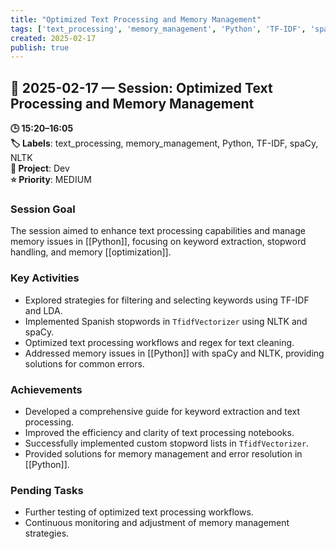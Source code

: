 ```yaml
---
title: "Optimized Text Processing and Memory Management"
tags: ['text_processing', 'memory_management', 'Python', 'TF-IDF', 'spaCy', 'NLTK']
created: 2025-02-17
publish: true
---
```


## 📅 2025-02-17 — Session: Optimized Text Processing and Memory Management

**🕒 15:20–16:05**  
**🏷️ Labels**: text_processing, memory_management, Python, TF-IDF, spaCy, NLTK  
**📂 Project**: Dev  
**⭐ Priority**: MEDIUM  


### Session Goal
The session aimed to enhance text processing capabilities and manage memory issues in [[Python]], focusing on keyword extraction, stopword handling, and memory [[optimization]].

### Key Activities
- Explored strategies for filtering and selecting keywords using TF-IDF and LDA.
- Implemented Spanish stopwords in `TfidfVectorizer` using NLTK and spaCy.
- Optimized text processing workflows and regex for text cleaning.
- Addressed memory issues in [[Python]] with spaCy and NLTK, providing solutions for common errors.

### Achievements
- Developed a comprehensive guide for keyword extraction and text processing.
- Improved the efficiency and clarity of text processing notebooks.
- Successfully implemented custom stopword lists in `TfidfVectorizer`.
- Provided solutions for memory management and error resolution in [[Python]].

### Pending Tasks
- Further testing of optimized text processing workflows.
- Continuous monitoring and adjustment of memory management strategies.
